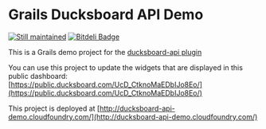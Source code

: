 Grails Ducksboard API Demo
==========================

[![Still maintained](http://stillmaintained.com/lmivan/grails-ducksboard-api-demo.png)](http://stillmaintained.com/lmivan/grails-ducksboard-api-demo)
[![Bitdeli Badge](https://d2weczhvl823v0.cloudfront.net/lmivan/grails-ducksboard-api-demo/trend.png)](https://bitdeli.com/free "Bitdeli Badge")

This is a Grails demo project for the [ducksboard-api plugin](http://grails.org/plugin/ducksboard-api)

You can use this project to update the widgets that are displayed in this public dashboard:
[https://public.ducksboard.com/UcD_CtknoMaEDbIJo8Eo/](https://public.ducksboard.com/UcD_CtknoMaEDbIJo8Eo/)

This project is deployed at [http://ducksboard-api-demo.cloudfoundry.com/](http://ducksboard-api-demo.cloudfoundry.com/)

